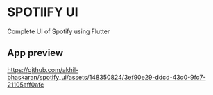 # SPOTIIFY UI

Complete UI of Spotify using Flutter

## App preview 
https://github.com/akhil-bhaskaran/spotify_ui/assets/148350824/3ef90e29-ddcd-43c0-9fc7-21105aff0afc





